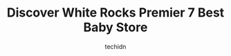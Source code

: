 ---
layout: ampstory
image: https://i0.wp.com/www.auto.or.id/wp-content/uploads/2023/06/not-for-long-childrens-boutique-0-white-rock-1686327142.jpeg?resize=640,853
author: techidn
featured: false
description: White Rock, British Columbia, Canada is a haven for Baby Store enthusiasts, boasting an impressive array of 7 top-notch establishments. Whether youre a seasoned connoisseur or simply curiou
title: Discover White Rocks Premier 7 Best Baby Store
cover:
   title: Discover White Rocks Premier 7 Best Baby Store
   subtitle: AUTO.OR.ID
   background: https://www.auto.or.id/wp-content/uploads/2023/06/not-for-long-childrens-boutique-0-white-rock-1686327142.jpeg

pages: 
 - layout: thirds
   top: <h1>#1 Once Upon A Child Surrey</h1>
   bottom: "<p>Today was a great day, although I was expecting a little more out my kids books I dropped off today… 3$ for 10-20$ books hard cover… I just didnt have the energy t</p>"
   background: https://www.auto.or.id/wp-content/uploads/2023/06/not-for-long-childrens-boutique-1-white-rock-1686327143.jpeg
   backgroundblur: true
 - layout: thirds
   top: <h1>#2 Little Leaf Baby</h1>
   bottom: "<p>2438 160 St #40, Surrey, BC V3Z 0C8, Canada</p>"
   background: https://www.auto.or.id/wp-content/uploads/2023/06/not-for-long-childrens-boutique-2-white-rock-1686327144.jpeg
   cta:
      link: https://www.auto.or.id/discover-white-rocks-premier-7-best-baby-store/
      text: Discover White Rocks Premier 7 Best Baby Store
 - layout: thirds
   top: <h1>#3 The Handpicked Home</h1>
   bottom: "<p>1406 Johnston Rd, White Rock, BC V4B 3Z5, Canada</p>"
   background: https://images.unsplash.com/photo-1515674447568-09bbb507b96c?ixlib=rb-4.0.3&ixid=MnwxMjA3fDB8MHxwaG90by1wYWdlfHx8fGVufDB8fHx8&auto=format&fit=crop&w=640&h=853&q=80
   cta:
      link: https://www.auto.or.id/discover-white-rocks-premier-7-best-baby-store/
      text: Discover White Rocks Premier 7 Best Baby Store
 - layout: thirds
   top: <h1>#4 Not for Long Childrens Boutique</h1>
   bottom: "<p>1629b 128th St, Surrey, BC V4A 3V2, Canada</p>"
   background: https://images.unsplash.com/photo-1563059999-9bcd13ce672d?ixlib=rb-4.0.3&ixid=MnwxMjA3fDB8MHxwaG90by1wYWdlfHx8fGVufDB8fHx8&auto=format&fit=crop&w=640&h=853&q=80
   cta:
      link: https://www.auto.or.id/discover-white-rocks-premier-7-best-baby-store/
      text: Discover White Rocks Premier 7 Best Baby Store
 - layout: thirds
   top: <h1>#5 Looby Doo</h1>
   bottom: "<p>15218 Pacific Ave, White Rock, BC V4B 1P7, Canada</p>"
   background: https://images.unsplash.com/photo-1573806719978-9f22b2360fad?ixlib=rb-4.0.3&ixid=MnwxMjA3fDB8MHxwaG90by1wYWdlfHx8fGVufDB8fHx8&auto=format&fit=crop&w=640&h=853&q=80
   cta:
      link: https://www.auto.or.id/discover-white-rocks-premier-7-best-baby-store/
      text: Discover White Rocks Premier 7 Best Baby Store
 - layout: thirds
   top: <h1>#6 Posh Baby and Kids USA</h1>
   bottom: "<p>104 4th St #1, Blaine, WA 98230, United States</p>"
   background: https://images.unsplash.com/photo-1517672651691-24622a91b550?ixlib=rb-4.0.3&ixid=MnwxMjA3fDB8MHxwaG90by1wYWdlfHx8fGVufDB8fHx8&auto=format&fit=crop&w=640&h=853&q=80
   cta:
      link: https://www.auto.or.id/discover-white-rocks-premier-7-best-baby-store/
      text: Discover White Rocks Premier 7 Best Baby Store
 - layout: thirds
   top: <h1>#7 Hello Kids Baby Store</h1>
   bottom: "<p>15355 24 Ave #840, Surrey, BC V4A 2H9, Canada</p>"
   background: https://images.unsplash.com/photo-1594502184342-2e12f877aa73?ixlib=rb-4.0.3&ixid=MnwxMjA3fDB8MHxwaG90by1wYWdlfHx8fGVufDB8fHx8&auto=format&fit=crop&w=640&h=853&q=80
   cta:
      link: https://www.auto.or.id/discover-white-rocks-premier-7-best-baby-store/
      text: Discover White Rocks Premier 7 Best Baby Store
 - layout: thirds
   middle: Continue reading...
   background: https://images.unsplash.com/photo-1614905218621-99262ff8f8e1?ixlib=rb-4.0.3&ixid=MnwxMjA3fDB8MHxwaG90by1wYWdlfHx8fGVufDB8fHx8&auto=format&fit=crop&w=640&h=853&q=80
   cta:
      link: https://www.auto.or.id/discover-white-rocks-premier-7-best-baby-store/
      text: Discover White Rocks Premier 7 Best Baby Store

---